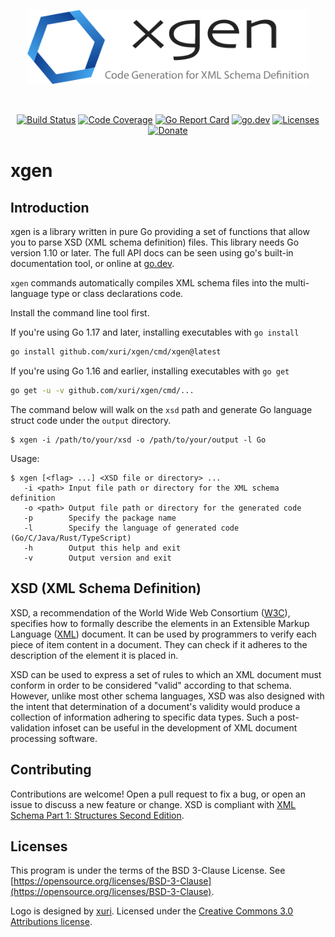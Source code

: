 <p align="center"><img width="450" src="./xgen.svg" alt="xgen logo"></p>

<br>

<p align="center">
    <a href="https://github.com/xuri/xgen/actions?workflow=Go"><img src="https://github.com/xuri/xgen/workflows/Go/badge.svg?branch=master" alt="Build Status"></a>
    <a href="https://codecov.io/gh/xuri/xgen"><img src="https://codecov.io/gh/xuri/xgen/branch/master/graph/badge.svg" alt="Code Coverage"></a>
    <a href="https://goreportcard.com/report/github.com/xuri/xgen"><img src="https://goreportcard.com/badge/github.com/xuri/xgen" alt="Go Report Card"></a>
    <a href="https://pkg.go.dev/github.com/xuri/xgen?tab=doc"><img src="https://img.shields.io/badge/go.dev-reference-007d9c?logo=go&logoColor=white" alt="go.dev"></a>
    <a href="https://opensource.org/licenses/BSD-3-Clause"><img src="https://img.shields.io/badge/license-bsd-orange.svg" alt="Licenses"></a>
    <a href="https://www.paypal.me/xuri"><img src="https://img.shields.io/badge/Donate-PayPal-green.svg" alt="Donate"></a>
</p>

# xgen

## Introduction

xgen is a library written in pure Go providing a set of functions that allow you to parse XSD (XML schema definition) files. This library needs Go version 1.10 or later. The full API docs can be seen using go's built-in documentation tool, or online at [go.dev](https://pkg.go.dev/github.com/xuri/xgen?tab=doc).

`xgen` commands automatically compiles XML schema files into the multi-language type or class declarations code.

Install the command line tool first.

If you're using Go 1.17 and later, installing executables with `go install`

```sh
go install github.com/xuri/xgen/cmd/xgen@latest
```

If you're using Go 1.16 and earlier, installing executables with `go get`

```sh
go get -u -v github.com/xuri/xgen/cmd/...
```

The command below will walk on the `xsd` path and generate Go language struct code under the `output` directory.

```text
$ xgen -i /path/to/your/xsd -o /path/to/your/output -l Go
```

Usage:

```text
$ xgen [<flag> ...] <XSD file or directory> ...
   -i <path> Input file path or directory for the XML schema definition
   -o <path> Output file path or directory for the generated code
   -p        Specify the package name
   -l        Specify the language of generated code (Go/C/Java/Rust/TypeScript)
   -h        Output this help and exit
   -v        Output version and exit
```

## XSD (XML Schema Definition)

XSD, a recommendation of the World Wide Web Consortium ([W3C](https://www.w3.org)), specifies how to formally describe the elements in an Extensible Markup Language ([XML](https://www.w3.org/TR/xml/)) document. It can be used by programmers to verify each piece of item content in a document. They can check if it adheres to the description of the element it is placed in.

XSD can be used to express a set of rules to which an XML document must conform in order to be considered "valid" according to that schema. However, unlike most other schema languages, XSD was also designed with the intent that determination of a document's validity would produce a collection of information adhering to specific data types. Such a post-validation infoset can be useful in the development of XML document processing software.

## Contributing

Contributions are welcome! Open a pull request to fix a bug, or open an issue to discuss a new feature or change. XSD is compliant with [XML Schema Part 1: Structures Second Edition](https://www.w3.org/TR/xmlschema-1/).

## Licenses

This program is under the terms of the BSD 3-Clause License. See [https://opensource.org/licenses/BSD-3-Clause](https://opensource.org/licenses/BSD-3-Clause).

Logo is designed by [xuri](https://xuri.me). Licensed under the [Creative Commons 3.0 Attributions license](http://creativecommons.org/licenses/by/3.0/).
